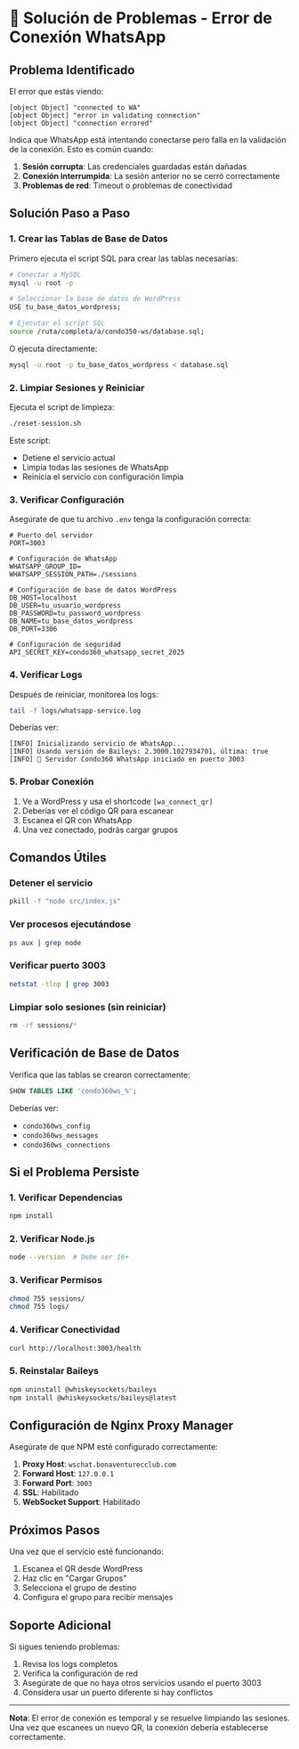 # 🔧 Solución de Problemas - Error de Conexión WhatsApp

## Problema Identificado

El error que estás viendo:
```
[object Object] "connected to WA"
[object Object] "error in validating connection"
[object Object] "connection errored"
```

Indica que WhatsApp está intentando conectarse pero falla en la validación de la conexión. Esto es común cuando:

1. **Sesión corrupta**: Las credenciales guardadas están dañadas
2. **Conexión interrumpida**: La sesión anterior no se cerró correctamente
3. **Problemas de red**: Timeout o problemas de conectividad

## Solución Paso a Paso

### 1. Crear las Tablas de Base de Datos

Primero ejecuta el script SQL para crear las tablas necesarias:

```bash
# Conectar a MySQL
mysql -u root -p

# Seleccionar la base de datos de WordPress
USE tu_base_datos_wordpress;

# Ejecutar el script SQL
source /ruta/completa/a/condo350-ws/database.sql;
```

O ejecuta directamente:
```bash
mysql -u root -p tu_base_datos_wordpress < database.sql
```

### 2. Limpiar Sesiones y Reiniciar

Ejecuta el script de limpieza:

```bash
./reset-session.sh
```

Este script:
- Detiene el servicio actual
- Limpia todas las sesiones de WhatsApp
- Reinicia el servicio con configuración limpia

### 3. Verificar Configuración

Asegúrate de que tu archivo `.env` tenga la configuración correcta:

```env
# Puerto del servidor
PORT=3003

# Configuración de WhatsApp
WHATSAPP_GROUP_ID=
WHATSAPP_SESSION_PATH=./sessions

# Configuración de base de datos WordPress
DB_HOST=localhost
DB_USER=tu_usuario_wordpress
DB_PASSWORD=tu_password_wordpress
DB_NAME=tu_base_datos_wordpress
DB_PORT=3306

# Configuración de seguridad
API_SECRET_KEY=condo360_whatsapp_secret_2025
```

### 4. Verificar Logs

Después de reiniciar, monitorea los logs:

```bash
tail -f logs/whatsapp-service.log
```

Deberías ver:
```
[INFO] Inicializando servicio de WhatsApp...
[INFO] Usando versión de Baileys: 2.3000.1027934701, última: true
[INFO] 🚀 Servidor Condo360 WhatsApp iniciado en puerto 3003
```

### 5. Probar Conexión

1. Ve a WordPress y usa el shortcode `[wa_connect_qr]`
2. Deberías ver el código QR para escanear
3. Escanea el QR con WhatsApp
4. Una vez conectado, podrás cargar grupos

## Comandos Útiles

### Detener el servicio
```bash
pkill -f "node src/index.js"
```

### Ver procesos ejecutándose
```bash
ps aux | grep node
```

### Verificar puerto 3003
```bash
netstat -tlnp | grep 3003
```

### Limpiar solo sesiones (sin reiniciar)
```bash
rm -rf sessions/*
```

## Verificación de Base de Datos

Verifica que las tablas se crearon correctamente:

```sql
SHOW TABLES LIKE 'condo360ws_%';
```

Deberías ver:
- `condo360ws_config`
- `condo360ws_messages`
- `condo360ws_connections`

## Si el Problema Persiste

### 1. Verificar Dependencias
```bash
npm install
```

### 2. Verificar Node.js
```bash
node --version  # Debe ser 16+
```

### 3. Verificar Permisos
```bash
chmod 755 sessions/
chmod 755 logs/
```

### 4. Verificar Conectividad
```bash
curl http://localhost:3003/health
```

### 5. Reinstalar Baileys
```bash
npm uninstall @whiskeysockets/baileys
npm install @whiskeysockets/baileys@latest
```

## Configuración de Nginx Proxy Manager

Asegúrate de que NPM esté configurado correctamente:

1. **Proxy Host**: `wschat.bonaventurecclub.com`
2. **Forward Host**: `127.0.0.1`
3. **Forward Port**: `3003`
4. **SSL**: Habilitado
5. **WebSocket Support**: Habilitado

## Próximos Pasos

Una vez que el servicio esté funcionando:

1. Escanea el QR desde WordPress
2. Haz clic en "Cargar Grupos"
3. Selecciona el grupo de destino
4. Configura el grupo para recibir mensajes

## Soporte Adicional

Si sigues teniendo problemas:

1. Revisa los logs completos
2. Verifica la configuración de red
3. Asegúrate de que no haya otros servicios usando el puerto 3003
4. Considera usar un puerto diferente si hay conflictos

---

**Nota**: El error de conexión es temporal y se resuelve limpiando las sesiones. Una vez que escanees un nuevo QR, la conexión debería establecerse correctamente.
